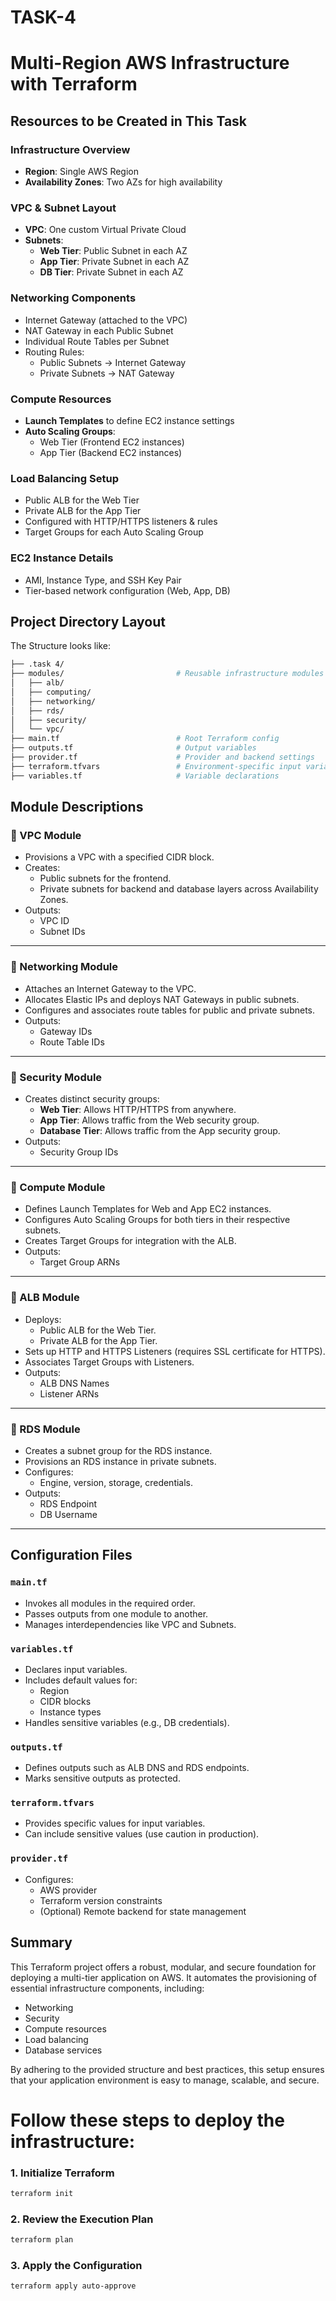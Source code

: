 # TASK-4  
# Multi-Region AWS Infrastructure with Terraform

##  Resources to be Created in This Task

###  Infrastructure Overview
- **Region**: Single AWS Region  
- **Availability Zones**: Two AZs for high availability  

###  VPC & Subnet Layout
- **VPC**: One custom Virtual Private Cloud
- **Subnets**:
  - **Web Tier**: Public Subnet in each AZ  
  - **App Tier**: Private Subnet in each AZ  
  - **DB Tier**: Private Subnet in each AZ  

###  Networking Components
- Internet Gateway (attached to the VPC)  
- NAT Gateway in each Public Subnet  
- Individual Route Tables per Subnet  
- Routing Rules:
  - Public Subnets → Internet Gateway  
  - Private Subnets → NAT Gateway  

###  Compute Resources
- **Launch Templates** to define EC2 instance settings  
- **Auto Scaling Groups**:
  - Web Tier (Frontend EC2 instances)  
  - App Tier (Backend EC2 instances)  

###  Load Balancing Setup
- Public ALB for the Web Tier  
- Private ALB for the App Tier  
- Configured with HTTP/HTTPS listeners & rules  
- Target Groups for each Auto Scaling Group  

###  EC2 Instance Details
- AMI, Instance Type, and SSH Key Pair  
- Tier-based network configuration (Web, App, DB)



##  Project Directory Layout

The Structure looks like:

```bash
├── .task 4/                      
├── modules/                         # Reusable infrastructure modules
│   ├── alb/
│   ├── computing/
│   ├── networking/
│   ├── rds/
│   ├── security/
│   └── vpc/
├── main.tf                          # Root Terraform config
├── outputs.tf                       # Output variables
├── provider.tf                      # Provider and backend settings                     
├── terraform.tfvars                 # Environment-specific input variables           
├── variables.tf                     # Variable declarations
```
## Module Descriptions

### 🔹 VPC Module
- Provisions a VPC with a specified CIDR block.
- Creates:
  - Public subnets for the frontend.
  - Private subnets for backend and database layers across Availability Zones.
- Outputs:
  - VPC ID
  - Subnet IDs

---

### 🔹 Networking Module
- Attaches an Internet Gateway to the VPC.
- Allocates Elastic IPs and deploys NAT Gateways in public subnets.
- Configures and associates route tables for public and private subnets.
- Outputs:
  - Gateway IDs
  - Route Table IDs

---

### 🔹 Security Module
- Creates distinct security groups:
  - **Web Tier**: Allows HTTP/HTTPS from anywhere.
  - **App Tier**: Allows traffic from the Web security group.
  - **Database Tier**: Allows traffic from the App security group.
- Outputs:
  - Security Group IDs

---

### 🔹 Compute Module
- Defines Launch Templates for Web and App EC2 instances.
- Configures Auto Scaling Groups for both tiers in their respective subnets.
- Creates Target Groups for integration with the ALB.
- Outputs:
  - Target Group ARNs

---

### 🔹 ALB Module
- Deploys:
  - Public ALB for the Web Tier.
  - Private ALB for the App Tier.
- Sets up HTTP and HTTPS Listeners (requires SSL certificate for HTTPS).
- Associates Target Groups with Listeners.
- Outputs:
  - ALB DNS Names
  - Listener ARNs

---

### 🔹 RDS Module
- Creates a subnet group for the RDS instance.
- Provisions an RDS instance in private subnets.
- Configures:
  - Engine, version, storage, credentials.
- Outputs:
  - RDS Endpoint
  - DB Username

---

## Configuration Files

### `main.tf`
- Invokes all modules in the required order.
- Passes outputs from one module to another.
- Manages interdependencies like VPC and Subnets.

### `variables.tf`
- Declares input variables.
- Includes default values for:
  - Region
  - CIDR blocks
  - Instance types
- Handles sensitive variables (e.g., DB credentials).

### `outputs.tf`
- Defines outputs such as ALB DNS and RDS endpoints.
- Marks sensitive outputs as protected.

### `terraform.tfvars`
- Provides specific values for input variables.
- Can include sensitive values (use caution in production).

### `provider.tf`
- Configures:
  - AWS provider
  - Terraform version constraints
  - (Optional) Remote backend for state management


## Summary

This Terraform project offers a robust, modular, and secure foundation for deploying a multi-tier application on AWS. It automates the provisioning of essential infrastructure components, including:

- Networking
- Security
- Compute resources
- Load balancing
- Database services

By adhering to the provided structure and best practices, this setup ensures that your application environment is easy to manage, scalable, and secure.

# Follow these steps to deploy the infrastructure:

### 1. Initialize Terraform
```bash
terraform init
```
### 2. Review the Execution Plan
```bash
terraform plan
```
### 3. Apply the Configuration
```bash
terraform apply auto-approve
```
